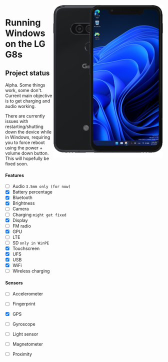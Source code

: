 <img align="right" src="https://github.com/n00b69/woa-betalm/blob/main/betalm.png" width="350" alt="Windows 11 running on betalm">

# Running Windows on the LG G8s

## Project status
Alpha. Some things work, some don't. Current main objective is to get charging and audio working.

There are currently issues with restarting/shutting down the device while in Windows, requiring you to force reboot using the power + volume down button. This will hopefully be fixed soon.

#### Features
- [ ] Audio ```3.5mm only (for now)```
- [x] Battery percentage
- [x] Bluetooth
- [x] Brightness
- [ ] Camera
- [ ] Charging ```might get fixed```
- [x] Display
- [ ] FM radio
- [x] GPU
- [ ] LTE 
- [ ] SD ```only in WinPE```
- [x] Touchscreen
- [x] UFS
- [x] USB
- [x] WiFi
- [ ] Wireless charging

#### Sensors
- [ ] Accelerometer
- [ ] Fingerprint
- [x] GPS
- [ ] Gyroscope
- [ ] Light sensor
- [ ] Magnetometer
- [ ] Proximity





















